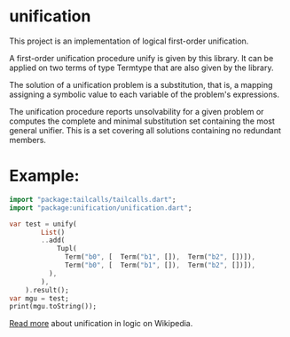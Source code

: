 unification
===========

This project is an implementation of logical first-order unification.

A first-order unification procedure unify is given by this library. It 
can be applied on two terms of type Termtype that are also given by the 
library. 

The solution of a unification problem is a substitution, that is, 
a mapping assigning a symbolic value to each variable of the problem's expressions.

The unification procedure reports unsolvability for a given problem or 
computes the complete and minimal substitution set containing the
most general unifier. This is a set covering all solutions containing 
no redundant members.

# Example:

```dart
import "package:tailcalls/tailcalls.dart";
import "package:unification/unification.dart";

var test = unify(
        List()
        ..add(
            Tupl(
              Term("b0", [  Term("b1", []),  Term("b2", [])]),
              Term("b0", [  Term("b1", []),  Term("b2", [])]),
          ),
        ),
    ).result();
var mgu = test;
print(mgu.toString());
```



[Read more](https://en.wikipedia.org/wiki/Unification) 
about unification in logic on Wikipedia.











